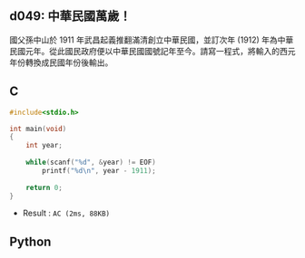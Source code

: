 ## d049: 中華民國萬歲！
國父孫中山於 1911 年武昌起義推翻滿清創立中華民國，並訂次年 (1912) 年為中華民國元年。從此國民政府便以中華民國國號記年至今。請寫一程式，將輸入的西元年份轉換成民國年份後輸出。

## C
```C
#include<stdio.h>

int main(void)
{
	int year;
	
	while(scanf("%d", &year) != EOF)
		printf("%d\n", year - 1911);
		
	return 0;
}
```
 * Result : `AC (2ms, 88KB)`

## Python
